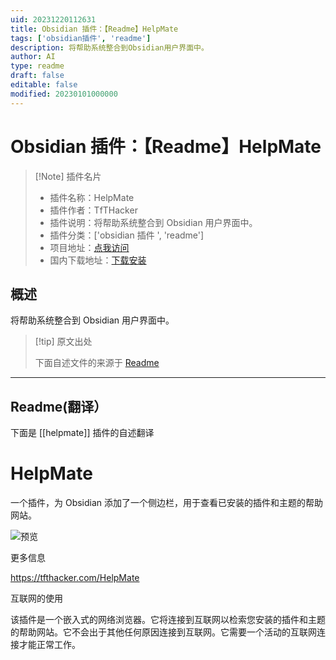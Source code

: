 ```yaml
---
uid: 20231220112631
title: Obsidian 插件：【Readme】HelpMate
tags: ['obsidian插件', 'readme']
description: 将帮助系统整合到Obsidian用户界面中。
author: AI
type: readme
draft: false
editable: false
modified: 20230101000000
---
```


# Obsidian 插件：【Readme】HelpMate

> [!Note] 插件名片
> - 插件名称：HelpMate
> - 插件作者：TfTHacker
> - 插件说明：将帮助系统整合到 Obsidian 用户界面中。
> - 插件分类：['obsidian 插件 ', 'readme']
> - 项目地址：[点我访问](https://github.com/TfTHacker/obsidian42-HelpMate)
> - 国内下载地址：[下载安装](https://pkmer.cn/products/plugin/pluginMarket/?helpmate)

## 概述

将帮助系统整合到 Obsidian 用户界面中。

> [!tip] 原文出处
>
>下面自述文件的来源于 [Readme](https://ghproxy.net/https://raw.githubusercontent.com/TfTHacker/obsidian42-HelpMate/main/README.md)

---

## Readme(翻译）

下面是 [[helpmate]] 插件的自述翻译

# HelpMate

一个插件，为 Obsidian 添加了一个侧边栏，用于查看已安装的插件和主题的帮助网站。

![预览](https://cdn.pkmer.cn/covers/helpmate_2_0.png!pkmer)

更多信息

<https://tfthacker.com/HelpMate>

互联网的使用

该插件是一个嵌入式的网络浏览器。它将连接到互联网以检索您安装的插件和主题的帮助网站。它不会出于其他任何原因连接到互联网。它需要一个活动的互联网连接才能正常工作。
